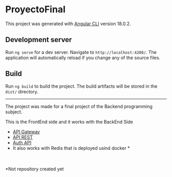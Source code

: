 # ProyectoFinal

This project was generated with [Angular CLI](https://github.com/angular/angular-cli) version 18.0.2.

## Development server

Run `ng serve` for a dev server. Navigate to `http://localhost:4200/`. The application will automatically reload if you change any of the source files.

## Build

Run `ng build` to build the project. The build artifacts will be stored in the `dist/` directory.

---

The project was made for a final project of the Backend programming subject.

This is the FrontEnd side and it works with the BackEnd Side
* [API Gateway](https://github.com/BryanQuintanaTV/api_gateway/tree/master)
* [API REST](https://github.com/BryanQuintanaTV/apirest)
* [Auth API](https://github.com/BryanQuintanaTV/auth_api)
* It also works with Redis that is deployed usind docker *

<br><br>
*Not repository created yet